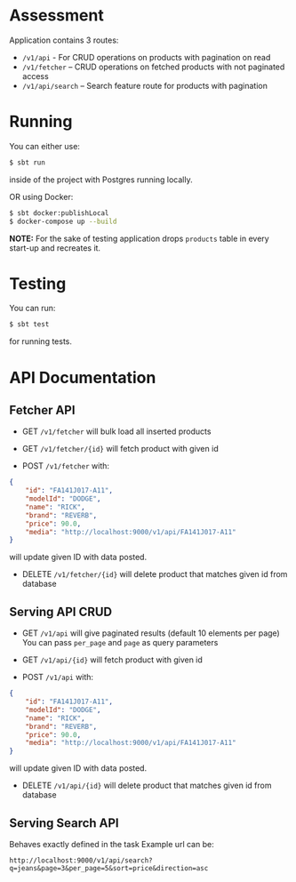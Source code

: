 # Assessment

Application contains 3 routes:

* `/v1/api` - For CRUD operations on products with pagination on read
* `/v1/fetcher` – CRUD operations on fetched products with not paginated access
* `/v1/api/search` – Search feature route for products with pagination

# Running

You can either use:

```bash
$ sbt run
```

inside of the project with Postgres running locally.

OR using Docker:

```bash
$ sbt docker:publishLocal
$ docker-compose up --build
```

**NOTE:** For the sake of testing application drops `products` table in every start-up and recreates it.

# Testing

You can run:

```bash
$ sbt test
```

for running tests.

# API Documentation

## Fetcher API

* GET `/v1/fetcher`
will bulk load all inserted products

* GET `/v1/fetcher/{id}`
will fetch product with given id

* POST `/v1/fetcher` with:
```json
{
    "id": "FA141J017-A11",
    "modelId": "DODGE",
    "name": "RICK",
    "brand": "REVERB",
    "price": 90.0,
    "media": "http://localhost:9000/v1/api/FA141J017-A11"
}
```
will update given ID with data posted.

* DELETE `/v1/fetcher/{id}`
will delete product that matches given id from database

## Serving API CRUD

* GET `/v1/api`
will give paginated results (default 10 elements per page)
You can pass `per_page` and `page` as query parameters

* GET `/v1/api/{id}`
will fetch product with given id

* POST `/v1/api` with:
```json
{
    "id": "FA141J017-A11",
    "modelId": "DODGE",
    "name": "RICK",
    "brand": "REVERB",
    "price": 90.0,
    "media": "http://localhost:9000/v1/api/FA141J017-A11"
}
```
will update given ID with data posted.

* DELETE `/v1/api/{id}`
will delete product that matches given id from database

## Serving Search API

Behaves exactly defined in the task
Example url can be:

```
http://localhost:9000/v1/api/search?q=jeans&page=3&per_page=5&sort=price&direction=asc
```
